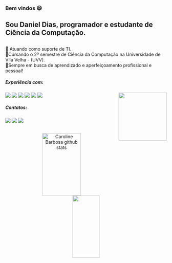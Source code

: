 ### Bem vindos 😄

## Sou Daniel Dias, programador e estudante de Ciência da Computação.

##
📌 Atuando como suporte de TI.  <br>
📌Cursando o 2º semestre de Ciência da Computação na Universidade de Vila Velha - (UVV). <br>
📌Sempre em busca de aprendizado e aperfeiçoamento profissional e pessoal!

#####  Experiência com:

<div>
   <img src="https://img.shields.io/badge/go-%2300ADD8.svg?style=for-the-badge&logo=go&logoColor=white" />
   <img  src="https://img.shields.io/badge/javascript-%23323330.svg?style=for-the-badge&logo=javascript&logoColor=%23F7DF1E" />
    <img  src="https://img.shields.io/badge/html5-%23E34F26.svg?style=for-the-badge&logo=html5&logoColor=white" />
  <img src="https://img.shields.io/badge/css3-%231572B6.svg?style=for-the-badge&logo=css3&logoColor=white" /> 
   <img  src="https://img.shields.io/badge/git-%23F05033.svg?style=for-the-badge&logo=git&logoColor=white" />
   <img  src="https://img.shields.io/badge/github-%23121011.svg?style=for-the-badge&logo=github&logoColor=white" />
      
   <img src="https://avatars.githubusercontent.com/u/170134074?v=4" width="150px" align="right" borderRadius="100px" />  
 
</div>


#####  Contatos:

<div > 
  <a href = "mailto:diasdaniel744@gmail.com"><img src="https://img.shields.io/badge/Gmail-D14836?style=for-the-badge&logo=gmail&logoColor=white" target="_blank"></a>
  <a href="https://www.linkedin.com/in/daniel-diass-ribeiro/" target="_blank"><img src="https://img.shields.io/badge/-LinkedIn-%230077B5?style=for-the-badge&logo=linkedin&logoColor=white" target="_blank"></a> 
  <a href="https://www.instagram.com/diass_daniels/" target="_blank"><img src="https://img.shields.io/badge/-Instagram-%23E4405F?style=for-the-badge&logo=instagram&logoColor=white"</a>
 <a href=""></a> 
    
##
 
<div align="center">  
  <img width="49%" height="195px" src="https://github-readme-stats.vercel.app/api?username=danieldiasss&show_icons=true&count_private=true&hide_border=true&title_color=ff91a4&icon_color=00FFFF&text_color=c9d1d9&bg_color=0d1117" alt="Caroline Barbosa github stats" alt="danieldiass github stats" /> 
  <img width="41%" height="195px" src="https://github-readme-stats.vercel.app/api/top-langs/?username=danieldiasss&layout=compact&hide_border=true&title_color=ff91a4&text_color=00FFFF&bg_color=0d1117" />
  
</div>
